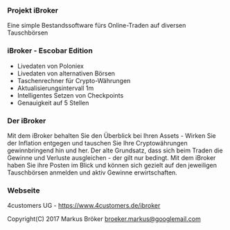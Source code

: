### Projekt iBroker ###

Eine simple Bestandssoftware fürs Online-Traden auf diversen Tauschbörsen

### iBroker - Escobar Edition ###

* Livedaten von Poloniex
* Livedaten von alternativen Börsen
* Taschenrechner für Crypto-Währungen
* Aktualisierungsintervall 1m
* Intelligentes Setzen von Checkpoints
* Genauigkeit auf 5 Stellen

### Der iBroker ###

Mit dem iBroker behalten Sie den Überblick bei Ihren Assets - Wirken Sie der Inflation entgegen und tauschen Sie Ihre Cryptowährungen gewinnbringend hin und her.
Der alte Grundsatz, dass sich beim Traden die Gewinne und Verluste ausgleichen - der gilt nur bedingt. Mit dem iBroker haben Sie ihre Posten im Blick und können
sich gezielt auf den jeweiligen Tauschbörsen anmelden und aktiv Gewinne erwirtschaften. 

### Webseite ###

4customers UG - https://www.4customers.de/ibroker

Copyright(C) 2017 Markus Bröker <broeker.markus@googlemail.com>

